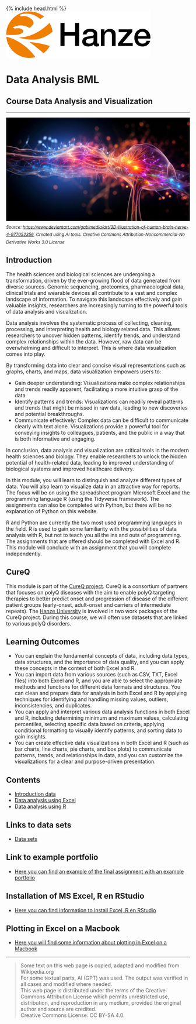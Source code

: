 {% include head.html %}
![Hanze](./hanze/hanze.png)

# Data Analysis BML

## Course Data Analysis and Visualization

---

![Pic](./impression/impression.jpg)
*<sub>Source: https://www.deviantart.com/gabimedia/art/3D-Illustration-of-human-brain-nerve-4-977052356, Created using AI tools. Creative Commons Attribution-Noncommercial-No Derivative Works 3.0 License</sub>*

## Introduction

The health sciences and biological sciences are undergoing a transformation, driven by the ever-growing flood of data generated from diverse sources. Genomic sequencing, proteomics, pharmacological data, clinical trials and wearable devices all contribute to a vast and complex landscape of information. To navigate this landscape effectively and gain valuable insights, researchers are increasingly turning to the powerful tools of data analysis and visualization.

Data analysis involves the systematic process of collecting, cleaning, processing, and interpreting health and biology related data. This allows researchers to uncover hidden patterns, identify trends, and understand complex relationships within the data. However, raw data can be overwhelming and difficult to interpret. This is where data visualization comes into play.

By transforming data into clear and concise visual representations such as graphs, charts, and maps, data visualization empowers users to:

- Gain deeper understanding: Visualizations make complex relationships and trends readily apparent, facilitating a more intuitive grasp of the data.
- Identify patterns and trends: Visualizations can readily reveal patterns and trends that might be missed in raw data, leading to new discoveries and potential breakthroughs.
- Communicate effectively: Complex data can be difficult to communicate clearly with text alone. Visualizations provide a powerful tool for conveying insights to colleagues, patients, and the public in a way that is both informative and engaging.

In conclusion, data analysis and visualization are critical tools in the modern health sciences and biology. They enable researchers to unlock the hidden potential of health-related data, leading to improved understanding of biological systems and improved healthcare delivery.


In this module, you will learn to distinguish and analyze different types of data. You will also learn to visualize data in an attractive way for reports. The focus will be on using the spreadsheet program Microsoft Excel and the programming language R (using the Tidyverse framework). The assignments can also be completed with Python, but there will be no explanation of Python on this website.

R and Python are currently the two most used programming languages in the field. R is used to gain some familiarity with the possibilities of data analysis with R, but not to teach you all the ins and outs of programming. The assignments that are offered should be completed with Excel and R. 
This module will conclude with an assignment that you will complete independently. 

## CureQ

This module is part of the [CureQ project](https://cureq.nl/). CureQ is a consortium of partners that focuses on polyQ diseases with the aim to enable polyQ targeting therapies to better predict onset and progression of disease of the different patient groups (early-onset, adult-onset and carriers of intermediate repeats). The [Hanze University](https://www.hanze.nl/en/research/centres/research-centre-biobased-economy/projects/cureq) is involved in two work packages of the CureQ project. During this course, we will often use datasets that are linked to various polyQ disorders. 

## Learning Outcomes

- You can explain the fundamental concepts of data, including data types, data structures, and the importance of data quality, and you can apply these concepts in the context of both Excel and R.  
- You can import data from various sources (such as CSV, TXT, Excel files) into both Excel and R, and you are able to select the appropriate methods and functions for different data formats and structures. You can clean and prepare data for analysis in both Excel and R by applying techniques for identifying and handling missing values, outliers, inconsistencies, and duplicates.  
- You can apply and interpret various data analysis functions in both Excel and R, including determining minimum and maximum values, calculating percentiles, selecting specific data based on criteria, applying conditional formatting to visually identify patterns, and sorting data to gain insights.  
- You can create effective data visualizations in both Excel and R (such as bar charts, line charts, pie charts, and box plots) to communicate patterns, trends, and relationships in data, and you can customize the visualizations for a clear and purpose-driven presentation. 

## Contents

- [Introduction data](./data/data_01_index.md)
- [Data analysis using Excel](./excel/excel_01_index.md) 
- [Data analysis using R](./R/R_01_index.md)


## Links to data sets

- [Data sets](./data_sets/data_sets.md)


## Link to example portfolio

- [Here you can find an example of the final assignment with an example portfolio](./portfolio_example/01_example_portfolio.md)

## Installation of MS Excel, R en RStudio 

- [Here you can find information to install Excel, R en RStudio](./install/data_01_install.md)


## Plotting in Excel on a Macbook

- [Here you will find some information about plotting in Excel on a Macbook](./troubleshooting/excel_mac.md)


---

>Some text on this web page is copied, adapted and modified from Wikipedia.org  
>For some textual parts, AI (GPT) was used. The output was verified in all cases and modified where needed.  
>This web page is distributed under the terms of the Creative Commons Attribution License which permits unrestricted use, distribution, and reproduction in any medium, provided the original author and source are credited.  
>Creative Commons License: CC BY-SA 4.0.

